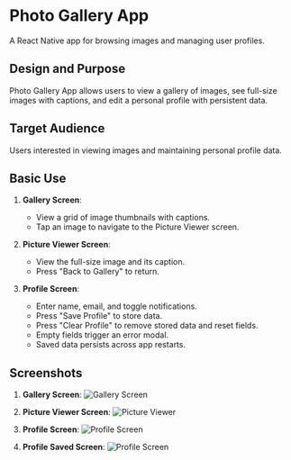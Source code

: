 # Photo Gallery App
A React Native app for browsing images and managing user profiles.

## Design and Purpose
Photo Gallery App allows users to view a gallery of images, see full-size images with captions, and edit a personal profile with persistent data.

## Target Audience
Users interested in viewing images and maintaining personal profile data.

## Basic Use

1. **Gallery Screen**:
   - View a grid of image thumbnails with captions.
   - Tap an image to navigate to the Picture Viewer screen.

2. **Picture Viewer Screen**:
   - View the full-size image and its caption.
   - Press "Back to Gallery" to return.

3. **Profile Screen**:
   - Enter name, email, and toggle notifications.
   - Press "Save Profile" to store data.
   - Press "Clear Profile" to remove stored data and reset fields.
   - Empty fields trigger an error modal.
   - Saved data persists across app restarts.

## Screenshots

1. **Gallery Screen**:
   ![Gallery Screen](img1.jpg)

2. **Picture Viewer Screen**:
   ![Picture Viewer](img2.jpg)

3. **Profile Screen**:
   ![Profile Screen](img3.jpg)

4. **Profile Saved Screen**:
   ![Profile Screen](img4.jpg)